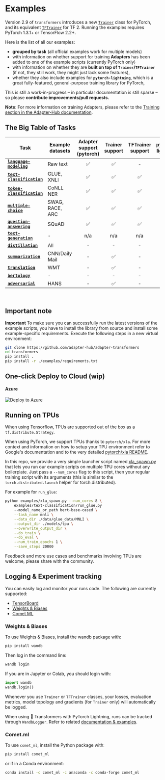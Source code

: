 # Examples

Version 2.9 of `transformers` introduces a new [`Trainer`](https://github.com/adapter-hub/adapter-transformers/blob/master/src/transformers/trainer.py) class for PyTorch, and its equivalent [`TFTrainer`](https://github.com/adapter-hub/adapter-transformers/blob/master/src/transformers/trainer_tf.py) for TF 2.
Running the examples requires PyTorch 1.3.1+ or TensorFlow 2.2+.

Here is the list of all our examples:
- **grouped by task** (all official examples work for multiple models)
- with information on whether support for training **Adapters** has been added to one of the example scripts (currently PyTorch only)
- with information on whether they are **built on top of `Trainer`/`TFTrainer`** (if not, they still work, they might just lack some features),
- whether they also include examples for **`pytorch-lightning`**, which is a great fully-featured, general-purpose training library for PyTorch,

This is still a work-in-progress – in particular documentation is still sparse – so please **contribute improvements/pull requests.**

**Note**: For more information on training Adapters, please refer to the [Training section in the Adapter-Hub documentation](https://docs.adapterhub.ml/training).


## The Big Table of Tasks

| Task | Example datasets | Adapter support (pytorch) | Trainer support | TFTrainer support | pytorch-lightning
|---|---|:---:|:---:|:---:|:---:|
| [**`language-modeling`**](https://github.com/adapter-hub/adapter-transformers/tree/master/examples/language-modeling)       | Raw text        | ✅ | ✅ | -  | -  
| [**`text-classification`**](https://github.com/adapter-hub/adapter-transformers/tree/master/examples/text-classification)   | GLUE, XNLI      | ✅ | ✅ | ✅ | ✅ 
| [**`token-classification`**](https://github.com/adapter-hub/adapter-transformers/tree/master/examples/token-classification) | CoNLL NER       | ✅ | ✅ | ✅ | ✅ 
| [**`multiple-choice`**](https://github.com/adapter-hub/adapter-transformers/tree/master/examples/multiple-choice)           | SWAG, RACE, ARC | ✅ | ✅ | ✅ | - 
| [**`question-answering`**](https://github.com/adapter-hub/adapter-transformers/tree/master/examples/question-answering)     | SQuAD           | ✅ | ✅ | ✅ | - 
| [**`text-generation`**](https://github.com/adapter-hub/adapter-transformers/tree/master/examples/text-generation)     | -           | n/a | n/a  | n/a | n/a 
| [**`distillation`**](https://github.com/huggingface/transformers/tree/master/examples/distillation)                 | All             | - | - | -  | -  | -
| [**`summarization`**](https://github.com/huggingface/transformers/tree/master/examples/seq2seq)                     | CNN/Daily Mail  | - | ✅  | -  | ✅  | -
| [**`translation`**](https://github.com/huggingface/transformers/tree/master/examples/seq2seq)                       | WMT             | - | ✅  | -  | ✅  | -
| [**`bertology`**](https://github.com/huggingface/transformers/tree/master/examples/bertology)                       | -               | - | - | -  | -  | -
| [**`adversarial`**](https://github.com/huggingface/transformers/tree/master/examples/adversarial)                   | HANS            | - | ✅ | -  | -  | -


<br>

## Important note

**Important**
To make sure you can successfully run the latest versions of the example scripts, you have to install the library from source and install some example-specific requirements.
Execute the following steps in a new virtual environment:

```bash
git clone https://github.com/adapter-hub/adapter-transformers
cd transformers
pip install .
pip install -r ./examples/requirements.txt
```

## One-click Deploy to Cloud (wip)

#### Azure

[![Deploy to Azure](https://aka.ms/deploytoazurebutton)](https://portal.azure.com/#create/Microsoft.Template/uri/https%3A%2F%2Fraw.githubusercontent.com%2FAzure%2Fazure-quickstart-templates%2Fmaster%2F101-storage-account-create%2Fazuredeploy.json)

## Running on TPUs

When using Tensorflow, TPUs are supported out of the box as a `tf.distribute.Strategy`.

When using PyTorch, we support TPUs thanks to `pytorch/xla`. For more context and information on how to setup your TPU environment refer to Google's documentation and to the
very detailed [pytorch/xla README](https://github.com/pytorch/xla/blob/master/README.md).

In this repo, we provide a very simple launcher script named [xla_spawn.py](https://github.com/adapter-hub/adapter-transformers/tree/master/examples/xla_spawn.py) that lets you run our example scripts on multiple TPU cores without any boilerplate.
Just pass a `--num_cores` flag to this script, then your regular training script with its arguments (this is similar to the `torch.distributed.launch` helper for torch.distributed).

For example for `run_glue`:

```bash
python examples/xla_spawn.py --num_cores 8 \
	examples/text-classification/run_glue.py
	--model_name_or_path bert-base-cased \
	--task_name mnli \
	--data_dir ./data/glue_data/MNLI \
	--output_dir ./models/tpu \
	--overwrite_output_dir \
	--do_train \
	--do_eval \
	--num_train_epochs 1 \
	--save_steps 20000
```

Feedback and more use cases and benchmarks involving TPUs are welcome, please share with the community.

## Logging & Experiment tracking

You can easily log and monitor your runs code. The following are currently supported:

* [TensorBoard](https://www.tensorflow.org/tensorboard)
* [Weights & Biases](https://docs.wandb.com/library/integrations/huggingface)
* [Comet ML](https://www.comet.ml/docs/python-sdk/huggingface/)

### Weights & Biases

To use Weights & Biases, install the wandb package with:

```bash
pip install wandb
```

Then log in the command line:

```bash
wandb login
```

If you are in Jupyter or Colab, you should login with:

```python
import wandb
wandb.login()
```

Whenever you use `Trainer` or `TFTrainer` classes, your losses, evaluation metrics, model topology and gradients (for `Trainer` only) will automatically be logged.

When using 🤗 Transformers with PyTorch Lightning, runs can be tracked through `WandbLogger`. Refer to related [documentation & examples](https://docs.wandb.com/library/integrations/lightning).

### Comet.ml

To use `comet_ml`, install the Python package with:

```bash
pip install comet_ml
```

or if in a Conda environment:

```bash
conda install -c comet_ml -c anaconda -c conda-forge comet_ml
```
